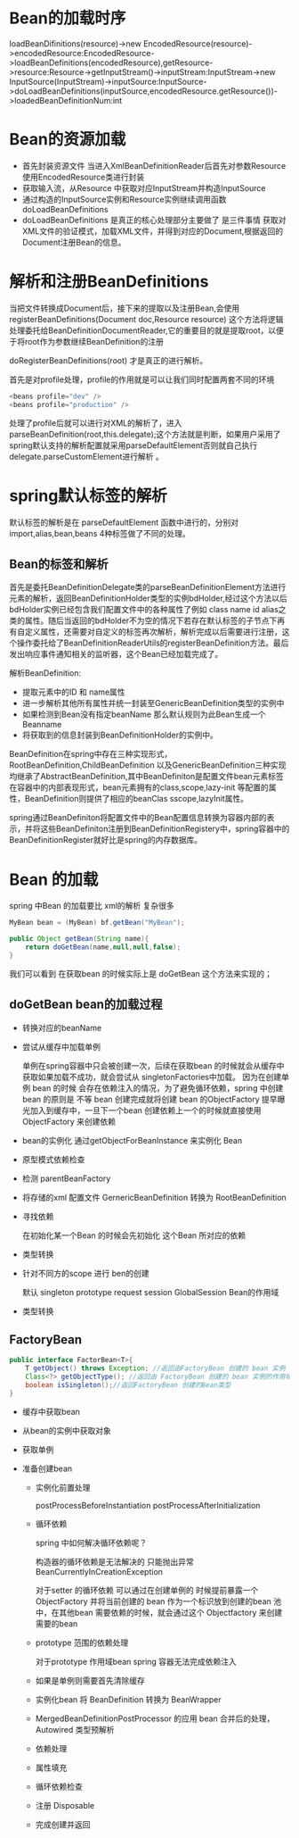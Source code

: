 # Bean的加载时序
loadBeanDifinitions(resource)->new EncodedResource(resource)->encodedResource:EncodedResource->loadBeanDefinitions(encodedResource),getResource->resource:Resource->getInputStream()->inputStream:InputStream->new InputSource(InputStream)->inputSource:InputSource->doLoadBeanDefinitions(inputSource,encodedResource.getResource())->loadedBeanDefinitionNum:int

# Bean的资源加载

- 首先封装资源文件 当进入XmlBeanDefinitionReader后首先对参数Resource使用EncodedResource类进行封装
- 获取输入流，从Resource 中获取对应InputStream并构造InputSource
- 通过构造的InputSource实例和Resource实例继续调用函数doLoadBeanDefinitions
- doLoadBeanDefinitions 是真正的核心处理部分主要做了 是三件事情
获取对XML文件的验证模式，加载XML文件，并得到对应的Document,根据返回的Document注册Bean的信息。

# 解析和注册BeanDefinitions
当把文件转换成Document后，接下来的提取以及注册Bean,会使用registerBeanDefinitions(Document doc,Resource resource) 这个方法将逻辑处理委托给BeanDefinitionDocumentReader,它的重要目的就是提取root，以便于将root作为参数继续BeanDefinition的注册

doRegisterBeanDefinitions(root) 才是真正的进行解析。

首先是对profile处理，profile的作用就是可以让我们同时配置两套不同的环境
```java
<beans profile="dev" />
<beans profile="production" />
```
处理了profile后就可以进行对XML的解析了，进入parseBeanDefinition(root,this.delegate);这个方法就是判断，如果用户采用了spring默认支持的解析配置就采用parseDefaultElement否则就自己执行delegate.parseCustomElement进行解析 。

# spring默认标签的解析

默认标签的解析是在 parseDefaultElement 函数中进行的，分别对 import,alias,bean,beans 4种标签做了不同的处理。

## Bean的标签和解析
首先是委托BeanDefinitionDelegate类的parseBeanDefinitionElement方法进行元素的解析，返回BeanDefinitionHolder类型的实例bdHolder,经过这个方法以后bdHolder实例已经包含我们配置文件中的各种属性了例如 class name id alias之类的属性。随后当返回的bdHolder不为空的情况下若存在默认标签的子节点下再有自定义属性，还需要对自定义的标签再次解析，解析完成以后需要进行注册，这个操作委托给了BeanDefinitionReaderUtils的registerBeanDefinition方法。最后发出响应事件通知相关的监听器，这个Bean已经加载完成了。

解析BeanDefinition:

- 提取元素中的ID 和 name属性
-  进一步解析其他所有属性并统一封装至GenericBeanDefinition类型的实例中
- 如果检测到Bean没有指定beanName 那么默认规则为此Bean生成一个Beanname
- 将获取到的信息封装到BeanDefinitionHolder的实例中。

BeanDefinition在spring中存在三种实现形式，RootBeanDefinition,ChildBeanDefinition 以及GenericBeanDefinition三种实现均继承了AbstractBeanDefinition,其中BeanDefiniton是配置文件bean元素标签在容器中的内部表现形式，bean元素拥有的class,scope,lazy-init 等配置的属性，BeanDefinition则提供了相应的beanClas sscope,lazyInit属性。

spring通过BeanDefiniton将配置文件中的Bean配置信息转换为容器内部的表示，并将这些BeanDefiniton注册到BeanDefinitionRegistery中，spring容器中的BeanDefinitionRegister就好比是spring的内存数据库。

# Bean 的加载
spring 中Bean 的加载要比 xml的解析 复杂很多
```java
MyBean bean = (MyBean) bf.getBean("MyBean");

public Object getBean(String name){
    return doGetBean(name,null,null,false);
}
```
我们可以看到 在获取bean 的时候实际上是 doGetBean 这个方法来实现的；

## doGetBean bean的加载过程
- 转换对应的beanName
- 尝试从缓存中加载单例

    单例在spring容器中只会被创建一次，后续在获取bean 的时候就会从缓存中获取如果加载不成功，就会尝试从 singletonFactories中加载。 因为在创建单例 bean 的时候 会存在依赖注入的情况，为了避免循环依赖，spring 中创建 bean 的原则是 不等 bean 创建完成就将创建 bean 的ObjectFactory 提早曝光加入到缓存中，一旦下一个bean 创建依赖上一个的时候就直接使用ObjectFactory 来创建依赖

- bean的实例化 通过getObjectForBeanInstance 来实例化 Bean
- 原型模式依赖检查
- 检测 parentBeanFactory 
- 将存储的xml 配置文件 GernericBeanDefinition 转换为 RootBeanDefinition
- 寻找依赖

    在初始化某一个Bean 的时候会先初始化 这个Bean 所对应的依赖
- 类型转换
- 针对不同方的scope 进行 ben的创建

    默认 singleton prototype request session GlobalSession Bean的作用域

- 类型转换

## FactoryBean

```java
public interface FactorBean<T>{
    T getObject() throws Exception; //返回由FactoryBean 创建的 bean 实例
    Class<?> getObjectType(); //返回由 FactoryBean 创建的 bean 实例的作用域是 singleton 还是 prototype;
    boolean isSingleton();//返回FactoryBean 创建的Bean类型
}
```
- 缓存中获取bean
- 从bean的实例中获取对象
- 获取单例
- 准备创建bean

    - 实例化前置处理

        postProcessBeforeInstantiation postProcessAfterInitialization
    - 循环依赖

        spring 中如何解决循环依赖呢？
        
        构造器的循环依赖是无法解决的 只能抛出异常 BeanCurrentlyInCreationException

        对于setter 的循环依赖 可以通过在创建单例的 时候提前暴露一个 ObjectFactory 并将当前创建的 bean 作为一个标识放到创建的bean 池中，在其他bean 需要依赖的时候，就会通过这个 Objectfactory 来创建需要的bean

    - prototype 范围的依赖处理

        对于prototype 作用域bean spring 容器无法完成依赖注入
    
    - 如果是单例则需要首先清除缓存
    - 实例化bean 将 BeanDefinition 转换为 BeanWrapper
    - MergedBeanDefinitionPostProcessor 的应用 bean 合并后的处理，Autowired 类型预解析
    - 依赖处理
    - 属性填充
    - 循环依赖检查
    - 注册 Disposable
    - 完成创建并返回


